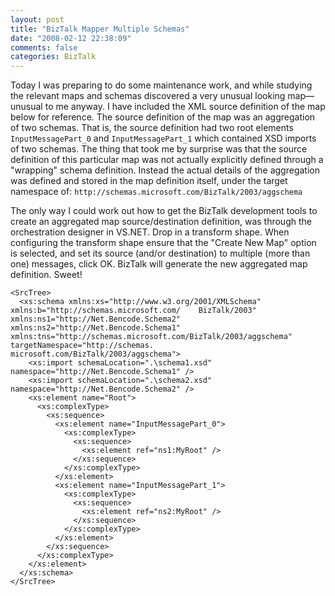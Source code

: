 ```yaml
---
layout: post
title: "BizTalk Mapper Multiple Schemas"
date: "2008-02-12 22:38:09"
comments: false
categories: BizTalk
---
```



Today I was preparing to do some maintenance work, and while studying the relevant maps and schemas discovered a very unusual looking map—unusual to me anyway. I have included the XML source definition of the map below for reference. The source definition of the map was an aggregation of two schemas. That is, the source definition had two root elements `InputMessagePart_0` and `InputMessagePart_1` which contained XSD imports of two schemas. The thing that took me by surprise was that the source definition of this particular map was not actually explicitly defined through a "wrapping" schema definition. Instead the actual details of the aggregation was defined and stored in the map definition itself, under the target namespace of: `http://schemas.microsoft.com/BizTalk/2003/aggschema`

The only way I could work out how to get the BizTalk development tools to create an aggregated map source/destination definition, was through the orchestration designer in VS.NET. Drop in a transform shape. When configuring the transform shape ensure that the "Create New Map" option is selected, and set its source (and/or destination) to multiple (more than one) messages, click OK. BizTalk will generate the new aggregated map definition. Sweet!

    <SrcTree>
      <xs:schema xmlns:xs="http://www.w3.org/2001/XMLSchema" xmlns:b="http://schemas.microsoft.com/    BizTalk/2003" xmlns:ns1="http://Net.Bencode.Schema2" xmlns:ns2="http://Net.Bencode.Schema1"     xmlns:tns="http://schemas.microsoft.com/BizTalk/2003/aggschema" targetNamespace="http://schemas.    microsoft.com/BizTalk/2003/aggschema">
        <xs:import schemaLocation=".\schema1.xsd" namespace="http://Net.Bencode.Schema1" />
        <xs:import schemaLocation=".\schema2.xsd" namespace="http://Net.Bencode.Schema2" />
        <xs:element name="Root">
          <xs:complexType>
            <xs:sequence>
              <xs:element name="InputMessagePart_0">
                <xs:complexType>
                  <xs:sequence>
                    <xs:element ref="ns1:MyRoot" />
                  </xs:sequence>
                </xs:complexType>
              </xs:element>
              <xs:element name="InputMessagePart_1">
                <xs:complexType>
                  <xs:sequence>
                    <xs:element ref="ns2:MyRoot" />
                  </xs:sequence>
                </xs:complexType>
              </xs:element>
            </xs:sequence>
          </xs:complexType>
        </xs:element>
      </xs:schema>
    </SrcTree>
